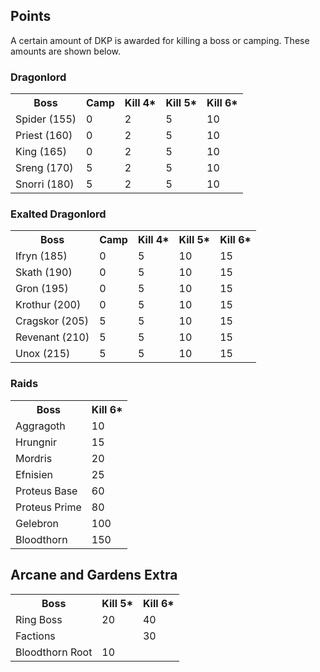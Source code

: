 ## Points

A certain amount of DKP is awarded for killing a boss or camping. These amounts are shown below.
  
### Dragonlord
<table>
  <tr>
    <th>Boss</th>
    <th>Camp</th>
    <th>Kill 4*</th>
    <th>Kill 5*</th>
    <th>Kill 6*</th>

  </tr>
  <tr>
    <td>Spider (155)</td>
    <td>0</td>
    <td>2</td>
    <td>5</td>
    <td>10</td>
  </tr>
  <tr>
    <td>Priest (160)</td>
    <td>0</td>
    <td>2</td>
    <td>5</td>
    <td>10</td>
  </tr>
  <tr>
    <td>King (165)</td>
    <td>0</td>
    <td>2</td>
    <td>5</td>
    <td>10</td>
  </tr>
  <tr>
    <td>Sreng (170)</td>
    <td>5</td>
    <td>2</td>
    <td>5</td>
    <td>10</td>
  </tr>
  <tr>
    <td>Snorri (180)</td>
    <td>5</td>
    <td>2</td>
    <td>5</td>
    <td>10</td>
  </tr>
</table>

### Exalted Dragonlord
<table>
  <tr>
    <th>Boss</th>
    <th>Camp</th>
    <th>Kill 4*</th>
    <th>Kill 5*</th>
    <th>Kill 6*</th>

  </tr>
  <tr>
    <td>Ifryn (185)</td>
    <td>0</td>
    <td>5</td>
    <td>10</td>
    <td>15</td>
  </tr>
  <tr>
    <td>Skath (190)</td>
    <td>0</td>
    <td>5</td>
    <td>10</td>
    <td>15</td>
  </tr>
  <tr>
    <td>Gron (195)</td>
    <td>0</td>
    <td>5</td>
    <td>10</td>
    <td>15</td>
  </tr>
  <tr>
    <td>Krothur (200)</td>
    <td>0</td>
    <td>5</td>
    <td>10</td>
    <td>15</td>
  </tr>
  <tr>
    <td>Cragskor (205)</td>
    <td>5</td>
    <td>5</td>
    <td>10</td>
    <td>15</td>
  </tr>
  <tr>
    <td>Revenant (210)</td>
    <td>5</td>
    <td>5</td>
    <td>10</td>
    <td>15</td>
  </tr>
  <tr>
    <td>Unox (215)</td>
    <td>5</td>
    <td>5</td>
    <td>10</td>
    <td>15</td>
  </tr>
</table>

### Raids
<table>
  <tr>
    <th>Boss</th>
    <th>Kill 6*</th>
  </tr>
  <tr>
    <td>Aggragoth</td>
    <td>10</td>
  </tr>
  <tr>
    <td>Hrungnir</td>
    <td>15</td>
  </tr>
  <tr>
    <td>Mordris</td>
    <td>20</td>
  </tr>
  <tr>
    <td>Efnisien</td>
    <td>25</td>
  </tr>
  <tr>
    <td>Proteus Base</td>
    <td>60</td>
  </tr>
  <tr>
    <td>Proteus Prime</td>
    <td>80</td>
  </tr>
  <tr>
    <td>Gelebron</td>
    <td>100</td>
  </tr>
  <tr>
    <td>Bloodthorn</td>
    <td>150</td>
  </tr>
</table>

## Arcane and Gardens Extra
<table>
  <tr>
    <th>Boss</th>
    <th>Kill 5*</th>
    <th>Kill 6*</th>
  </tr>
  <tr>
    <td>Ring Boss</td>
    <td>20</td>
    <td>40</td>
  </tr>
  <tr>
    <td>Factions</td>
    <td></td>
    <td>30</td>
  </tr>
  <tr>
    <td>Bloodthorn Root</td>
    <td>10</td>
    <td></td>
  </tr>
</table>
